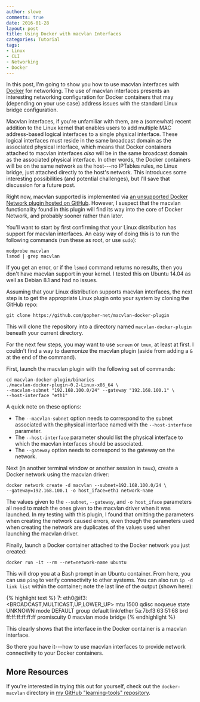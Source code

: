 ```yaml
---
author: slowe
comments: true
date: 2016-01-28
layout: post
title: Using Docker with macvlan Interfaces
categories: Tutorial
tags:
- Linux
- CLI
- Networking
- Docker
---
```


In this post, I'm going to show you how to use macvlan interfaces with [Docker][link-1] for networking. The use of macvlan interfaces presents an interesting networking configuration for Docker containers that may (depending on your use case) address issues with the standard Linux bridge configuration.

Macvlan interfaces, if you're unfamiliar with them, are a (somewhat) recent addition to the Linux kernel that enables users to add multiple MAC address-based logical interfaces to a single physical interface. These logical interfaces must reside in the same broadcast domain as the associated physical interface, which means that Docker containers attached to macvlan interfaces _also_ will be in the same broadcast domain as the associated physical interface. In other words, the Docker containers will be on the same network as the host---no IPTables rules, no Linux bridge, just attached directly to the host's network. This introduces some interesting possibilities (and potential challenges), but I'll save that discussion for a future post.

Right now, macvlan supported is implemented via [an unsupported Docker Network plugin hosted on GitHub][link-2]. However, I suspect that the macvlan functionality found in this plugin will find its way into the core of Docker Network, and probably sooner rather than later.

You'll want to start by first confirming that your Linux distribution has support for macvlan interfaces. An easy way of doing this is to run the following commands (run these as root, or use `sudo`):

    modprobe macvlan
    lsmod | grep macvlan

If you get an error, or if the `lsmod` command returns no results, then you don't have macvlan support in your kernel. I tested this on Ubuntu 14.04 as well as Debian 8.1 and had no issues.

Assuming that your Linux distribution supports macvlan interfaces, the next step is to get the appropriate Linux plugin onto your system by cloning the GitHub repo:

    git clone https://github.com/gopher-net/macvlan-docker-plugin

This will clone the repository into a directory named `macvlan-docker-plugin` beneath your current directory.

For the next few steps, you may want to use `screen` or `tmux`, at least at first. I couldn't find a way to daemonize the macvlan plugin (aside from adding a `&` at the end of the command).

First, launch the macvlan plugin with the following set of commands:

    cd macvlan-docker-plugin/binaries
    ./macvlan-docker-plugin-0.2-Linux-x86_64 \
    --macvlan-subnet "192.168.100.0/24" --gateway "192.168.100.1" \
    --host-interface "eth1"

A quick note on these options:

* The `--macvlan-subnet` option needs to correspond to the subnet associated with the physical interface named with the `--host-interface` parameter.
* The `--host-interface` parameter should list the physical interface to which the macvlan interfaces should be associated.
* The `--gateway` option needs to correspond to the gateway on the network.

Next (in another terminal window or another session in `tmux`), create a Docker network using the macvlan driver:

    docker network create -d macvlan --subnet=192.168.100.0/24 \
    --gateway=192.168.100.1 -o host_iface=eth1 network-name

The values given to the `--subnet`, `--gateway`, and `-o host_iface` parameters all need to match the ones given to the macvlan driver when it was launched. In my testing with this plugin, I found that omitting the parameters when creating the network caused errors, even though the parameters used when creating the network are duplicates of the values used when launching the macvlan driver.

Finally, launch a Docker container attached to the Docker network you just created:

    docker run -it --rm --net=network-name ubuntu

This will drop you at a Bash prompt in an Ubuntu container. From here, you can use `ping` to verify connectivity to other systems. You can also run `ip -d link list` within the container; note the last line of the output (shown here):

{% highlight text %}
7: eth0@if3: <BROADCAST,MULTICAST,UP,LOWER_UP> mtu 1500 qdisc noqueue state UNKNOWN mode DEFAULT group default
    link/ether 5a:7b:f3:63:51:68 brd ff:ff:ff:ff:ff:ff promiscuity 0
    macvlan  mode bridge
{% endhighlight %}

This clearly shows that the interface in the Docker container is a macvlan interface.

So there you have it---how to use macvlan interfaces to provide network connectivity to your Docker containers.

## More Resources

If you're interested in trying this out for yourself, check out the `docker-macvlan` directory in [my GitHub "learning-tools" repository][link-3].


[link-1]: http://www.docker.com/
[link-2]: https://github.com/gopher-net/macvlan-docker-plugin
[link-3]: https://github.com/lowescott/learning-tools
